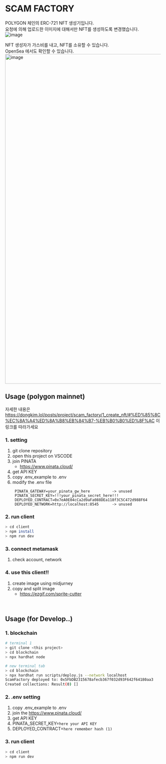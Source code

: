 # SCAM FACTORY
POLYGON 체인의 ERC-721 NFT 생성기입니다.   
요청에 의해 업로드한 이미지에 대해서만 NFT를 생성하도록 변경했습니다.    
![image](https://github.com/NTF-marketplace/scam-factory/assets/52898964/e76fb592-6488-4b73-90dd-b72ffc4fa868)

NFT 생성자가 가스비를 내고, NFT를 소유할 수 있습니다.    
OpenSea 에서도 확인할 수 있습니다.   
<img width="1066" alt="image" src="https://github.com/NTF-marketplace/scam-factory/assets/52898964/2343734c-80ce-4fc0-acf1-17b8d7bea039">


## Usage (polygon mainnet)
자세한 내용은 https://dongkim.lol/posts/project/scam_factory/1_create_nft/#%ED%85%8C%EC%8A%A4%ED%8A%B8%EB%84%B7-%EB%B0%B0%ED%8F%AC 이 링크를 따라가세요

### 1. setting
1. git clone repository
2. open this project on VSCODE
3. join PINATA
   * https://www.pinata.cloud/
4. get API KEY
5. copy .env_example to .env
6. modify the .env file
   ```
    PINATA_GATEWAY=your_pinata_gw_here          -> unused
    PINATA_SECRET_KEY=!!!your_pinata_secret_here!!! 
    DEPLOYED_CONTRACT=0x7eA0E04cCa2d9aFa088DEa118f3C5C472d988F64
    DEPLOYED_NETWORK=http://localhost:8545      -> unused
   ```
### 2. run client
```bash
> cd client
> npm install
> npm run dev
```

### 3. connect metamask
1. check account, network

### 4. use this client!!
1. create image using midjurney
2. copy and split image
   * https://ezgif.com/sprite-cutter


<br>


## Usage (for Develop..)
### 1. blockchain
```bash
# terminal 1
> git clone <this project>
> cd blockchain
> npx hardhat node

# new terminal tab
> cd blockchain
> npx hardhat run scripts/deploy.js --network localhost
ScamFactory deployed to: 0x5FbDB2315678afecb367f032d93F642f64180aa3      <--- Remember this hash .. --- (1)
Created collections: Result(0) []
```

### 2. .env setting
1. copy .env_example to .env
2. join the https://www.pinata.cloud/
3. get API KEY
4. PINATA_SECRET_KEY=`here your API KEY`
5. DEPLOYED_CONTRACT=`here remember hash (1)`

### 3. run client
```bash
> cd client
> npm run dev
```

